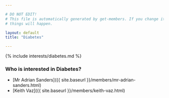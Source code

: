 ```yaml
---

# DO NOT EDIT!
# This file is automatically generated by get-members. If you change it, bad
# things will happen.

layout: default
title: "Diabetes"

---
```


{% include interests/diabetes.md %}

### Who is interested in Diabetes?


* [Mr Adrian Sanders]({{ site.baseurl }}/members/mr-adrian-sanders.html)
* [Keith Vaz]({{ site.baseurl }}/members/keith-vaz.html)
